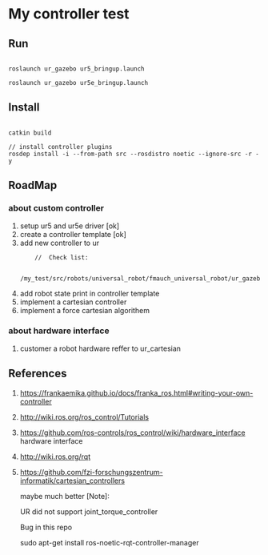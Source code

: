 # My controller test

## Run

```

roslaunch ur_gazebo ur5_bringup.launch 

roslaunch ur_gazebo ur5e_bringup.launch 

```

## Install

```

catkin build

// install controller plugins
rosdep install -i --from-path src --rosdistro noetic --ignore-src -r -y

```

## RoadMap

### about custom controller 

1. setup ur5 and ur5e driver [ok]
2. create a controller template [ok]
3. add new controller to ur
    ```
        //  Check list:
        
        /my_test/src/robots/universal_robot/fmauch_universal_robot/ur_gazebo/config/ur5e_controllers.yaml
    ```
4. add robot state print in controller template
5. implement a cartesian controller
6. implement a force cartesian algorithem

### about hardware interface 
1. customer a robot hardware reffer to ur_cartesian



## References

1. https://frankaemika.github.io/docs/franka_ros.html#writing-your-own-controller
2. http://wiki.ros.org/ros_control/Tutorials 
3. https://github.com/ros-controls/ros_control/wiki/hardware_interface hardware interface
4. http://wiki.ros.org/rqt
5. https://github.com/fzi-forschungszentrum-informatik/cartesian_controllers 

    maybe much better [Note]: 
    
    UR did not support joint_torque_controller

    Bug in this repo

    sudo apt-get install ros-noetic-rqt-controller-manager